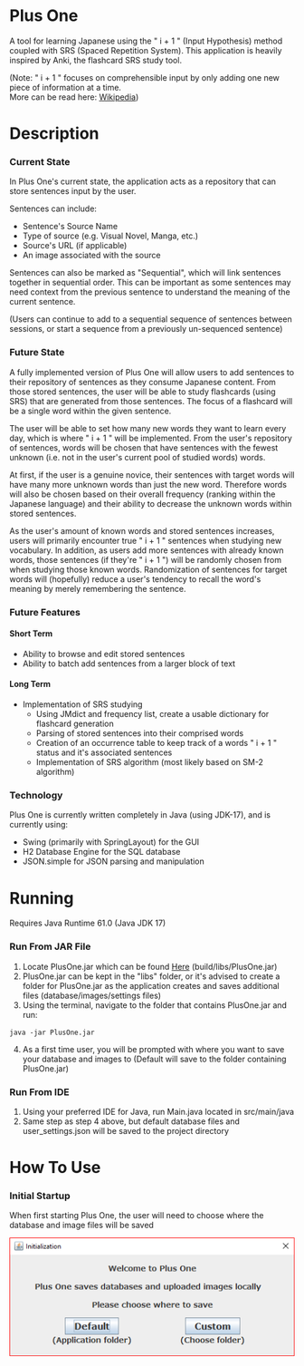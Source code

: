 # Plus One
A tool for learning Japanese using the " i + 1 " 
(Input Hypothesis) method coupled with SRS 
(Spaced Repetition System). This application
is heavily inspired by Anki, the flashcard SRS study
tool.

(Note: " i + 1 " focuses on comprehensible input by only
adding one new piece of information at a time. 
<br>More can be read here: 
[Wikipedia](https://en.wikipedia.org/wiki/Input_hypothesis))

# Description
### Current State
In Plus One's current state, the application acts as a
repository that can store sentences input by the user.

Sentences can include:

- Sentence's Source Name
- Type of source (e.g. Visual Novel, Manga, etc.)
- Source's URL (if applicable)
- An image associated with the source

Sentences can also be marked as "Sequential", which
will link sentences together in sequential order. This
can be important as some sentences may need context
from the previous sentence to understand the meaning 
of the current sentence.

(Users can continue to add to a sequential sequence of sentences
between sessions, or start a sequence from a previously
un-sequenced sentence)

### Future State
A fully implemented version of Plus One will allow users
to add sentences to their repository of sentences as they 
consume Japanese content. From those stored sentences, the
user will be able to study flashcards (using SRS) that are generated 
from those sentences. The focus of a flashcard will be a single word within the 
given sentence. 

The user will be able to set how many new words they want 
to learn every day, which is where " i + 1 " will be implemented.
From the user's repository of sentences, words will be chosen that
have sentences with the fewest unknown (i.e. not in the user's 
current pool of studied words) words.

At first, if the user is a genuine novice, their sentences with
target words will have many more unknown words than just the new word. Therefore
words will also be chosen based on their overall frequency (ranking within
the Japanese language) and their ability to decrease 
the unknown words within stored sentences. 

As the user's amount of known words and stored sentences 
increases, users will primarily encounter true " i + 1 "
sentences when studying new vocabulary. In addition, as
users add more sentences with already known words, those
sentences (if they're " i + 1 ") will be randomly chosen from
when studying those known words. Randomization of sentences
for target words will (hopefully) reduce a user's tendency
to recall the word's meaning by merely remembering the
sentence.


### Future Features

#### Short Term
- Ability to browse and edit stored sentences
- Ability to batch add sentences from a larger block of text

#### Long Term
- Implementation of SRS studying
  - Using JMdict and frequency list, create a usable dictionary
  for flashcard generation
  - Parsing of stored sentences into their comprised words
  - Creation of an occurrence table to keep track of 
  a words " i + 1 " status and it's associated sentences
  - Implementation of SRS algorithm (most likely based
  on SM-2 algorithm)

### Technology

Plus One is currently written completely in Java (using JDK-17), and is currently using: 
- Swing (primarily with SpringLayout) for the GUI
- H2 Database Engine for the SQL database
- JSON.simple for JSON parsing and manipulation

# Running

Requires Java Runtime 61.0 (Java JDK 17)

### Run From JAR File 

1. Locate PlusOne.jar which can be found [Here](build/libs/PlusOne.jar) (build/libs/PlusOne.jar)
2. PlusOne.jar can be kept in the "libs" folder, or it's advised to create a folder for PlusOne.jar as 
the application creates and saves additional files (database/images/settings files)
3. Using the terminal, navigate to the folder that contains PlusOne.jar and run:
```shell
java -jar PlusOne.jar
```
4. As a first time user, you will be prompted with where you want to save your database and images to 
(Default will save to the folder containing PlusOne.jar)

### Run From IDE
1. Using your preferred IDE for Java, run Main.java located in src/main/java
2. Same step as step 4 above, but default database files and user_settings.json will be saved to the project
directory

# How To Use

### Initial Startup
When first starting Plus One, the user will need to choose where the database and image files will be saved

![](https://github.com/NoKra/PlusOne/blob/master/src/main/resources/readme/images/initialization_root.PNG)


